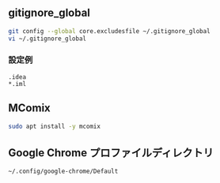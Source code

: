 ## gitignore_global
```bash
git config --global core.excludesfile ~/.gitignore_global
vi ~/.gitignore_global
```
### 設定例
```
.idea
*.iml
```

## MComix
```bash
sudo apt install -y mcomix
```

## Google Chrome プロファイルディレクトリ
```
~/.config/google-chrome/Default
```
